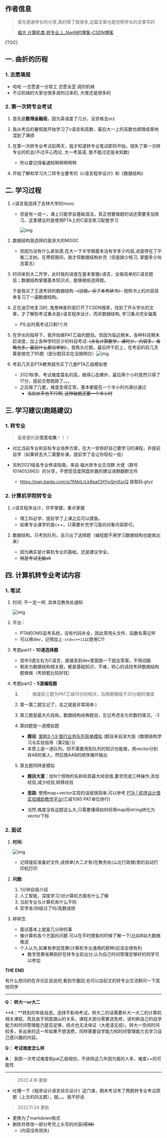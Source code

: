 ## 作者信息
> 首先感谢学长的分享,真的帮了我很多,这篇文章也是仿照学长的文章写的
>
> [福大 计算机类 转专业_L_NanN的博客-CSDN博客](https://blog.csdn.net/L_NanN/article/details/112383457)

[TOC]

## 一. 曲折的历程

### 1. 志愿填报

- 哈哈 一志愿差一分软工 志愿全歪 调剂机械
- 不过机械的大家也很多调剂过来的, 大佬还是很多的

### 2. 第一次转专业考试

1. 首先是**数理金融班**，因为英语差了几分，没资格去orz
2. 我从考后的暑假就开始学习了c语言和高数，最后大一上的高数也顺理成章地混到了满绩
3. 在第一次转专业考试前两天，我才知道转专业笔试即将开始，错失了第一次转专业的机会(不过平心而论, 大一考英语, 能不能过还是未知数)
   - 所以要记得看通知啊啊啊啊啊

4. 开始了解和学习大二转专业要考的《c语言程序设计》和《数据结构》

## 二. 学习过程

1. c语言我选择了吉林大学的mooc

   - 但是有一说一，课上只能学会基础语法，真正想要做题的话还需要多加练习，这里建议的是使用PTA上的C语言练习配套学习

     ![img](https://img.w2fzu.com/fzu-run/change-major/cs/230316-4/1.png)

2. 数据结构我选择的是浙大的MOOC

   - 但因为没有什么紧张感,在大一下半学期基本没有学多少内容,进度停在了平衡二叉树。在寒假期间，我才将数据结构补完（但是缺少练习, 掌握多少尚且蒙古）

3. 时间来到大二开学，此时我的进度在基本掌握c语言，会做简单的C语言题目；数据结构掌握基本知识点，能够做些选择题。

   于是我买了王道考研的数据结构 ~~（没错，买了本考研书）~~ 按照书上的内容简单复习了一遍数据结构。

4. 正在迷茫地复习时, 鬼使神差的我打开了CSDN搜索，找到了开头学长的文章，才了解到考试重点是c语言程序设计，而非数据结构, 学习重点完全偏离
   - PS:此时离考试只剩1个月

5. 在学长的指导下，我开始做PAT乙级的题目。但因为临近期末，各种科目期末赶进度，加上各种学时巨少的科目考试~~（点名计算数学，课时少、内容多、省略也多，最后什么都没学到）~~，我焦头烂额。最后终于赶上，在考前的前几天算是做完了95题（部分题目实在没搞明白）![img](https://img-blog.csdnimg.cn/5ca79df0463b4422846cef265be0f02f.png?x-oss-process=image/watermark,type_d3F5LXplbmhlaQ,shadow_50,text_Q1NETiBA6aOO5YWu5r2H5r2H,size_20,color_FFFFFF,t_70,g_se,x_16)

6. 考前几天去PTA教育超市买了几套PTA乙级模拟卷
   - 2021秋季，考试难度莫名的高，做得心态爆炸，最后两个小时竟然只得了17分，提前交卷跑路了。。。
   - 之后做了几套，难度变得正常，基本都能在一个半小时内满分通过
     - ~~当初水平也不行啊, 这种破题还要一个半小时~~



## 三. 学习建议(跑路建议)

### 1. 转专业

> 最重要的是**信息收集**！！！

- 对比当前专业和目标专业培养方案，在大一安排好自己要学习的课程，并提前自学（如果转去大二需要补课，提前学了会让你轻松一些）

- 另附2021级各专业修读指南，来自 福大转专业交流群 大佬（群号1014052663）的分享，不想受百度网盘折磨的建议进群翻群文件
  - https://pan.baidu.com/s/1fAbjLrLk8paCHYiyQmXscQ 提取码:gtyz

### 2. 计算机学院转专业

1. c语言程序设计，尽早掌握，重点掌握
   - 理工科必学，提前学了上课之后可以摸鱼。
   - 如果专业课学的是c++，只需要补充学习面向对象内容即可。

2. 数据结构，只考到队列，且只出了选择题（编程题不用学习数据结构也能做出来）
   - 因为确实是计算机专业的基础，还是建议学全。
   - ~~但是考试无脑stl~~



## 四. 计算机转专业考试内容

### 1. 笔试

1. 时间: 不一定一样, 具体见教务处通知

   ![img](https://img.w2fzu.com/fzu-run/change-major/cs/230316-4/2.png)

2. 平台：
   - PTA的OMS监考系统，没有代码补全，因此常用头文件、函数名需记牢
   - 可以用dev，记得加上`-std=c++11`以使用C11

3. 考题part1 – **10道选择题**

   - 其中3道左右为C语言，直接丢到dev里面跑一下就出答案，不用动脑
   - 剩余为数据结构相关题，都是基础知识，不难，担心的话找考研数据结构题做做（考研题比较好找）

4. 考题part2 – **5道编程题**

   1. >  难度前三题为PAT乙级15分的档次，后两题略低于20分题的难度

   2. 第一第二题忘记了，总之就是非常简单:)

   3. 第三题是最大片段和，数据结构经典题目，忘记考虑全为负数的情况，-3

   4. 第四题是一道模拟题
      - **题目**: [案例3-1.9 银行业务队列简单模拟](https://pintia.cn/problem-sets/988034414048743424/problems/988037741029126144) (题目来自浙大版《数据结构学习与实验指导（第2版）》)
      - 本质上是一道队列，但不需要用到队列的知识也能做，用vector分别存AB的客人，然后按AAB的顺序循环输出

   5. 第五题同样是模拟

      - **题目大意**：给N个怪物的名称和其最大经验值,要求完成三种操作,添加经验,减少经验,转移经验

      - **思路**:
        使用map+vector实现的话就很简单,可以参考 [PTA | 程序设计类实验辅助教学平台](https://pintia.cn/problem-sets/994805260223102976/problems/994805260353126400)(乙级1085 PAT单位排行)
      - 当然,难度没有这题这么大,只需要懂得如何将用map将string转化为vector下标

### 2. 面试

1. **时间:**

   ![img](https://img.w2fzu.com/fzu-run/change-major/cs/230316-4/3.png)

   - 记得提前准备好文件,成绩单(大二才有)在教务处(山北行政楼)里的自动打印机打印

2. **问题:**
   1. 1分钟自我介绍 
   2. 人工智能，深度学习/对计算机方面有什么了解
   3. 当前专业与计算机有什么不同
   4. 奖学金/四级过了吗/高数成绩

3. 碎碎念
   - 面试基本上就是几分钟的事
   - 像计算机各个方面的问题 可以在平时摸鱼的时候了解一下(比如B站大数据推送
   - 个人认为,如果有参加竞赛(计算机专业通用的那种)应该会很有利
     - 数学竞赛省赛刚好在转专业前出分,认为自己时间管理足够好的同学可以参加

**THE END**

有什么想问的在评论区说说吧,看到尽量回,也可以加前文的转专业交流群问一下其他同学

------


**Q： 转大一or大二**

**A：**转到的年级自选，选择不影响考试。转大二的话需要补大一大二的计算机相关课程，而且由于铜盘旗山的关系，课程大部分需要选免修，请判断自己的自学能力和时间管理能力是否足够，绩点也无法保证（大佬请无视）。转大一空闲时间较多，多出来的这一年如果不想浪费，同样需要自学能力和时间管理能力去学习自己感兴趣的内容。

**Q： 考试难度怎么样**

**A**： 我那一次考试难度和pat乙级相仿，不排除这几年因为报的人多，难度++的可能性

------

> 2022.4.16 更新

- 吐槽一下《程序设计语言综合设计》这门课，期末考试考了两题转专业考试原题（上文的四五题），就。。。我不好说

> 2022.11.24 更新

- 更换为了markdown格式
- 删除并修改一部分考完上头写的内容~~(答辩)~~ 
  - (内容没有损失)